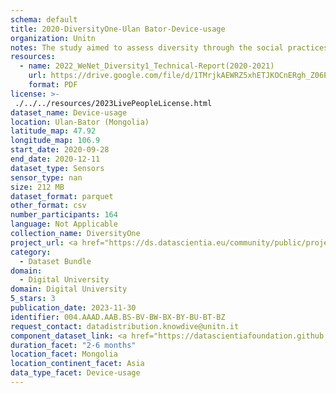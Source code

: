 ```yaml
---
schema: default
title: 2020-DiversityOne-Ulan Bator-Device-usage
organization: Unitn
notes: The study aimed to assess diversity through the social practices and daily behaviors of university students from eight different countries. The research was carried out in two phases. Initially, a large sample of students from Denmark, Italy, Mongolia, Paraguay, the United Kingdom, China, Mexico, and India, completed a survey on their social practices, as well as their socio-demographic, cultural, and psychological elements. In the second phase, a sub-sample of the respondents engaged in a four-week data collection by using an innovative smartphone application called iLog. This app collected data from thirty-four smartphone sensors around the clock, allowing for an in-depth investigation into the diversity and daily routines of university students across countries, both synchronically and diachronically.
resources:
  - name: 2022_WeNet_Diversity1_Technical-Report(2020-2021)
    url: https://drive.google.com/file/d/1TMrjkAEWRZ5xhETJKOCnERgh_Z06PO2E/view?usp=drive_link
    format: PDF
license: >-
 ./../../resources/2023LivePeopleLicense.html
dataset_name: Device-usage
location: Ulan-Bator (Mongolia)
latitude_map: 47.92
longitude_map: 106.9
start_date: 2020-09-28
end_date: 2020-12-11
dataset_type: Sensors
sensor_type: nan
size: 212 MB
dataset_format: parquet
other_format: csv
number_participants: 164
language: Not Applicable
collection_name: DiversityOne
project_url: <a href="https://ds.datascientia.eu/community/public/projects/f6bfbca4-fbe7-488f-bcf1-a66ac1f5a93a">https://ds.datascientia.eu/community/public/projects/f6bfbca4-fbe7-488f-bcf1-a66ac1f5a93a</a>
category: 
  - Dataset Bundle
domain: 
  - Digital University
domain: Digital University
5_stars: 3
publication_date: 2023-11-30
identifier: 004.AAAD.AAB.BS-BV-BW-BX-BY-BU-BT-BZ
request_contact: datadistribution.knowdive@unitn.it
component_dataset_link: <a href="https://datascientiafoundation.github.io/LivePeople/datasets/2020-DV1-Ulan%20Bator-Airplane%20Mode%20Event/">2020-DV1-Ulan Bator-Airplane Mode Event</a>, <a href="https://datascientiafoundation.github.io/LivePeople/datasets/2020-DV1-Ulan%20Bator-Battery%20Monitoring%20Log/">2020-DV1-Ulan Bator-Battery Monitoring Log</a>, <a href="https://datascientiafoundation.github.io/LivePeople/datasets/2020-DV1-Ulan%20Bator-Batterycharge%20Event/">2020-DV1-Ulan Bator-Batterycharge Event</a>, <a href="https://datascientiafoundation.github.io/LivePeople/datasets/2020-DV1-Ulan%20Bator-Doze%20Event/">2020-DV1-Ulan Bator-Doze Event</a>, <a href="https://datascientiafoundation.github.io/LivePeople/datasets/2020-DV1-Ulan%20Bator-Ring%20Mode%20Event/">2020-DV1-Ulan Bator-Ring Mode Event</a>, <a href="https://datascientiafoundation.github.io/LivePeople/datasets/2020-DV1-Ulan%20Bator-Screen%20Event/">2020-DV1-Ulan Bator-Screen Event</a>, <a href="https://datascientiafoundation.github.io/LivePeople/datasets/2020-DV1-Ulan%20Bator-Touch%20Event/">2020-DV1-Ulan Bator-Touch Event</a>, <a href="https://datascientiafoundation.github.io/LivePeople/datasets/2020-DV1-Ulan%20Bator-User%20Presence%20Event/">2020-DV1-Ulan Bator-User Presence Event</a>
duration_facet: "2-6 months"
location_facet: Mongolia
location_continent_facet: Asia
data_type_facet: Device-usage
---
```

